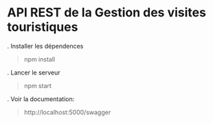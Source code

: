 # API REST de la Gestion des visites touristiques

. Installer les dépendences
> npm install 

. Lancer le serveur
> npm start

. Voir la documentation: 
> http://localhost:5000/swagger
